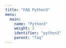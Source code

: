 ```yaml
---
title: "FAQ Python3"
menu:
  main:
    name: "Python3"
    weight: 2
    identifier: "python3"
    parent: "faq"
---
```

